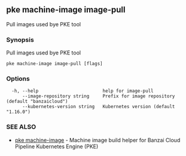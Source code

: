 ## pke machine-image image-pull

Pull images used bye PKE tool

### Synopsis

Pull images used bye PKE tool

```
pke machine-image image-pull [flags]
```

### Options

```
  -h, --help                        help for image-pull
      --image-repository string     Prefix for image repository (default "banzaicloud")
      --kubernetes-version string   Kubernetes version (default "1.16.0")
```

### SEE ALSO

* [pke machine-image](pke_machine-image.md)	 - Machine image build helper for Banzai Cloud Pipeline Kubernetes Engine (PKE)


